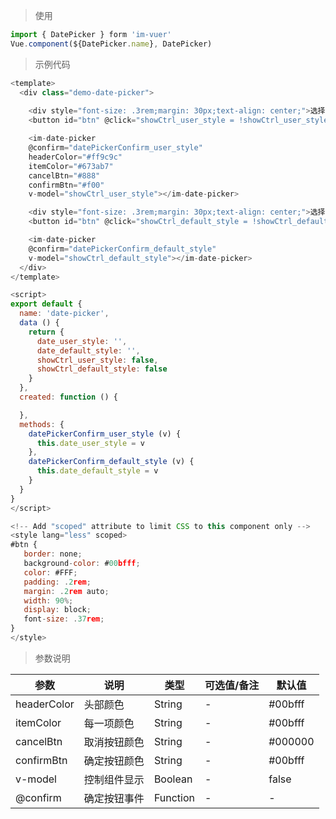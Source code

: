 
> 使用
```js
import { DatePicker } form 'im-vuer'
Vue.component(${DatePicker.name}, DatePicker)
```

> 示例代码
```js
<template>
  <div class="demo-date-picker">
    
    <div style="font-size: .3rem;margin: 30px;text-align: center;">选择的是：{{date_user_style}}</div>
    <button id="btn" @click="showCtrl_user_style = !showCtrl_user_style">showCtrl_user_style</button>

    <im-date-picker 
    @confirm="datePickerConfirm_user_style"
    headerColor="#ff9c9c" 
    itemColor="#673ab7" 
    cancelBtn="#888" 
    confirmBtn="#f00"
    v-model="showCtrl_user_style"></im-date-picker>

    <div style="font-size: .3rem;margin: 30px;text-align: center;">选择的是：{{date_default_style}}</div>
    <button id="btn" @click="showCtrl_default_style = !showCtrl_default_style">showCtrl_default_style</button>

    <im-date-picker 
    @confirm="datePickerConfirm_default_style"
    v-model="showCtrl_default_style"></im-date-picker>
  </div>
</template>

<script>
export default {
  name: 'date-picker',
  data () {
    return {
      date_user_style: '',
      date_default_style: '',
      showCtrl_user_style: false,
      showCtrl_default_style: false
    }
  },
  created: function () {

  },
  methods: {
    datePickerConfirm_user_style (v) {
      this.date_user_style = v
    },
    datePickerConfirm_default_style (v) {
      this.date_default_style = v
    }
  }
}
</script>

<!-- Add "scoped" attribute to limit CSS to this component only -->
<style lang="less" scoped>
#btn {
   border: none;
   background-color: #00bfff;
   color: #FFF;
   padding: .2rem;
   margin: .2rem auto;
   width: 90%;
   display: block;
   font-size: .37rem;
}
</style>

```
> 参数说明

  <div>
   <table>
    <thead>
     <tr>
      <th>参数</th> 
      <th>说明</th> 
      <th>类型</th> 
      <th>可选值/备注</th> 
      <th>默认值</th>
     </tr>
    </thead> 
    <tbody>
    <tr>
      <td>headerColor</td> 
      <td>头部颜色</td> 
      <td>String</td> 
      <td>-</td> 
      <td>#00bfff</td>
    </tr>
    <tr>
      <td>itemColor</td> 
      <td>每一项颜色</td> 
      <td>String</td> 
      <td>-</td> 
      <td>#00bfff</td>
    </tr>
    <tr>
      <td>cancelBtn</td> 
      <td>取消按钮颜色</td> 
      <td>String</td> 
      <td>-</td> 
      <td>#000000</td>
    </tr>
    <tr>
      <td>confirmBtn</td> 
      <td>确定按钮颜色</td> 
      <td>String</td> 
      <td>-</td> 
      <td>#00bfff</td>
    </tr>
    <tr>
      <td>v-model</td> 
      <td>控制组件显示</td> 
      <td>Boolean</td> 
      <td>-</td> 
      <td>false</td>
    </tr>
    <tr>
      <td>@confirm</td> 
      <td>确定按钮事件</td> 
      <td>Function</td> 
      <td>-</td> 
      <td>-</td>
    </tr>
    </tbody>
   </table>
  </div>
  